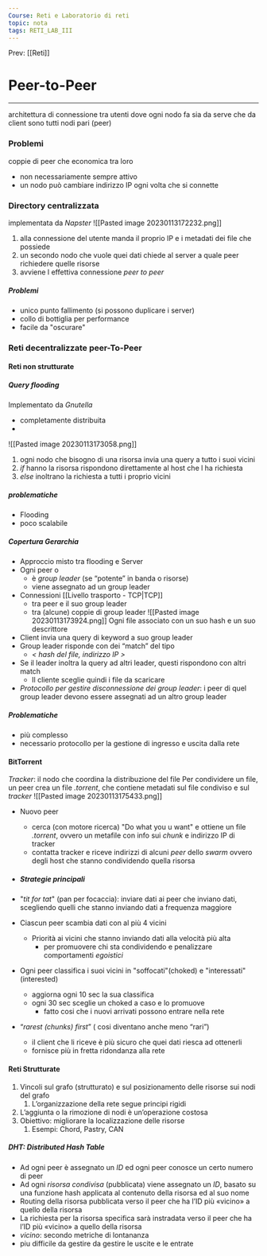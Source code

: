 ```yaml
---
Course: Reti e Laboratorio di reti
topic: nota
tags: RETI_LAB_III
---
```


Prev: [[Reti]]

# Peer-to-Peer
---
architettura di connessione tra utenti dove ogni nodo fa sia da serve che da client sono tutti nodi pari (peer)

### Problemi
coppie di peer che economica tra loro
- non necessariamente sempre attivo
- un nodo può cambiare  indirizzo IP ogni volta che si connette 


### Directory centralizzata
implementata da _Napster_
![[Pasted image 20230113172232.png]]
1. alla connessione del utente manda il proprio IP e i metadati dei file che possiede
2. un secondo nodo che vuole quei dati chiede al server a quale peer richiedere quelle risorse
3. avviene l effettiva connessione _peer to peer_
##### Problemi 
- unico punto fallimento (si possono duplicare i server)
- collo di bottiglia per performance
- facile da "oscurare"


### Reti decentralizzate peer-To-Peer

#### Reti non strutturate
##### Query flooding
Implementato da _Gnutella_
- completamente distribuita
- 
![[Pasted image 20230113173058.png]]
1. ogni nodo che bisogno di una risorsa invia una query a tutto i suoi vicini
2. _if_ hanno la risorsa rispondono direttamente al host che l ha richiesta 
3. _else_ inoltrano la richiesta a tutti i proprio vicini
##### problematiche
- Flooding
- poco scalabile


##### Copertura Gerarchia
- Approccio misto tra flooding e Server
- Ogni peer o 
	- è _group leader_ (se “potente” in banda o risorse) 
	- viene assegnato ad un group leader 
- Connessioni [[Livello trasporto - TCP|TCP]] 
	- tra peer e il suo group leader 
	- tra (alcune) coppie di group leader
![[Pasted image 20230113173924.png]]
Ogni file associato con un suo hash e un suo descrittore 
- Client invia una query di keyword a suo group leader 
- Group leader risponde con dei “match” del tipo 
	- _< hash del file, indirizzo IP >_
- Se il leader inoltra la query ad altri leader, questi rispondono con altri match 
	- Il cliente sceglie quindi i file da scaricare 
- _Protocollo per gestire disconnessione dei group leader_: i peer di quel group leader devono essere assegnati ad un altro group leader
##### Problematiche
- più complesso
- necessario protocollo per la gestione di ingresso e uscita dalla rete

#### BitTorrent
_Tracker_: il nodo che coordina la distribuzione del file 
Per condividere un file, un peer crea un file _.torrent_, che contiene metadati sul file condiviso e sul _tracker_
![[Pasted image 20230113175433.png]]
-  Nuovo peer 
	- cerca (con motore ricerca) "Do what you u want" e ottiene un file _.torrent_, ovvero un metafile con info sui _chunk_ e indirizzo IP di tracker 
	- contatta tracker e riceve indirizzi di alcuni _peer_ dello _swarm_ ovvero degli host che stanno condividendo quella risorsa

- ##### Strategie principali 
- "_tit for tat_" (pan per focaccia): inviare dati ai peer che inviano dati, scegliendo quelli che stanno inviando dati a frequenza maggiore 
- Ciascun peer scambia dati con al più 4 vicini 
	- Priorità ai vicini che stanno inviando dati alla velocità più alta
		- per promuovere chi sta condividendo e penalizzare comportamenti _egoistici_
- Ogni peer classifica i suoi vicini in "soffocati"(choked) e "interessati"(interested) 
	- aggiorna ogni 10 sec la sua classifica 
	- ogni 30 sec sceglie un choked a caso e lo promuove 
		- fatto cosi che i nuovi arrivati possono entrare nella rete 
- “_rarest (chunks) first_” ( cosi diventano anche meno “rari”)
	- il client che li riceve è più sicuro che quei dati riesca ad ottenerli
	- fornisce più in fretta ridondanza alla rete
#### Reti Strutturate
1.  Vincoli sul grafo (strutturato) e sul posizionamento delle risorse sui nodi del grafo 
	1. L’organizzazione della rete segue principi rigidi 
2. L’aggiunta o la rimozione di nodi è un’operazione costosa 
3. Obiettivo: migliorare la localizzazione delle risorse 
	1. Esempi: Chord, Pastry, CAN


##### DHT: Distributed Hash Table 
- Ad ogni peer è assegnato un _ID_ ed ogni peer conosce un certo numero di peer 
- Ad ogni _risorsa condivisa_ (pubblicata) viene assegnato un _ID_, basato su una funzione hash applicata al contenuto della risorsa ed al suo nome 
- Routing della risorsa pubblicata verso il peer che ha l’ID più «vicino» a quello della risorsa 
- La richiesta per la risorsa specifica sarà instradata verso il peer che ha l’ID più «vicino» a quello della risorsa
- _vicino_: secondo metriche di lontananza
- piu difficile da gestire da gestire le uscite e le entrate